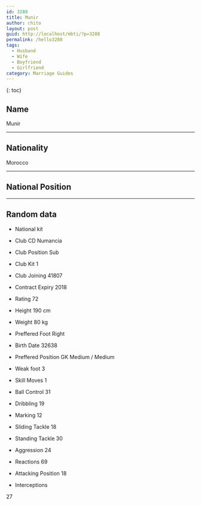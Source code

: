 ```yaml
---
id: 3288
title: Munir
author: chito
layout: post
guid: http://localhost/mbti/?p=3288
permalink: /hello3288
tags:
  - Husband
  - Wife
  - Boyfriend
  - Girlfriend
category: Marriage Guides
---
```



{: toc}


## Name  
Munir 

* * *

## Nationality  
Morocco 

* * *

## National Position 

* * *

## Random data 

  * National kit 
  * Club 
CD Numancia 

  * Club Position 
Sub 

  * Club Kit 
1 

  * Club Joining 
41807 

  * Contract Expiry 
2018 

  * Rating 
72 

  * Height 
190 cm 

  * Weight 
80 kg 

  * Preffered Foot 
Right 

  * Birth Date 
32638 

  * Preffered Position 
GK Medium / Medium 

  * Weak foot 
3 

  * Skill Moves 
1 

  * Ball Control 
31 

  * Dribbling 
19 

  * Marking 
12 

  * Sliding Tackle 
18 

  * Standing Tackle 
30 

  * Aggression 
24 

  * Reactions 
69 

  * Attacking Position 
18 

  * Interceptions 

27</ul>